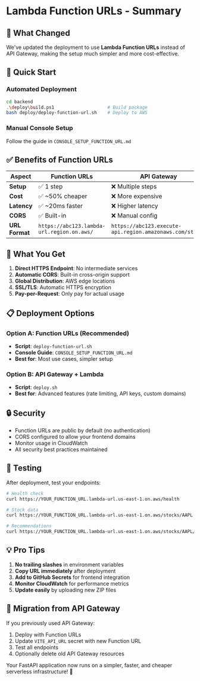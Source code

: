 # Lambda Function URLs - Summary

## 🎯 What Changed

We've updated the deployment to use **Lambda Function URLs** instead of API Gateway, making the setup much simpler and more cost-effective.

## 🚀 Quick Start

### Automated Deployment
```bash
cd backend
.\deploy\build.ps1                    # Build package
bash deploy/deploy-function-url.sh    # Deploy to AWS
```

### Manual Console Setup
Follow the guide in `CONSOLE_SETUP_FUNCTION_URL.md`

## ✅ Benefits of Function URLs

| Aspect | Function URLs | API Gateway |
|--------|---------------|-------------|
| **Setup** | ✅ 1 step | ❌ Multiple steps |
| **Cost** | ✅ ~50% cheaper | ❌ More expensive |
| **Latency** | ✅ ~20ms faster | ❌ Higher latency |
| **CORS** | ✅ Built-in | ❌ Manual config |
| **URL Format** | `https://abc123.lambda-url.region.on.aws/` | `https://abc123.execute-api.region.amazonaws.com/stage/` |

## 🔧 What You Get

1. **Direct HTTPS Endpoint**: No intermediate services
2. **Automatic CORS**: Built-in cross-origin support
3. **Global Distribution**: AWS edge locations
4. **SSL/TLS**: Automatic HTTPS encryption
5. **Pay-per-Request**: Only pay for actual usage

## 📋 Deployment Options

### Option A: Function URLs (Recommended)
- **Script**: `deploy-function-url.sh`
- **Console Guide**: `CONSOLE_SETUP_FUNCTION_URL.md`
- **Best for**: Most use cases, simpler setup

### Option B: API Gateway + Lambda
- **Script**: `deploy.sh`
- **Best for**: Advanced features (rate limiting, API keys, custom domains)

## 🔒 Security

- Function URLs are public by default (no authentication)
- CORS configured to allow your frontend domains
- Monitor usage in CloudWatch
- All security best practices maintained

## 🧪 Testing

After deployment, test your endpoints:

```bash
# Health check
curl https://YOUR_FUNCTION_URL.lambda-url.us-east-1.on.aws/health

# Stock data
curl https://YOUR_FUNCTION_URL.lambda-url.us-east-1.on.aws/stocks/AAPL

# Recommendations
curl https://YOUR_FUNCTION_URL.lambda-url.us-east-1.on.aws/stocks/AAPL/recommendation
```

## 💡 Pro Tips

1. **No trailing slashes** in environment variables
2. **Copy URL immediately** after deployment
3. **Add to GitHub Secrets** for frontend integration
4. **Monitor CloudWatch** for performance metrics
5. **Update easily** by uploading new ZIP files

## 🔄 Migration from API Gateway

If you previously used API Gateway:
1. Deploy with Function URLs
2. Update `VITE_API_URL` secret with new Function URL
3. Test all endpoints
4. Optionally delete old API Gateway resources

Your FastAPI application now runs on a simpler, faster, and cheaper serverless infrastructure! 🎉 